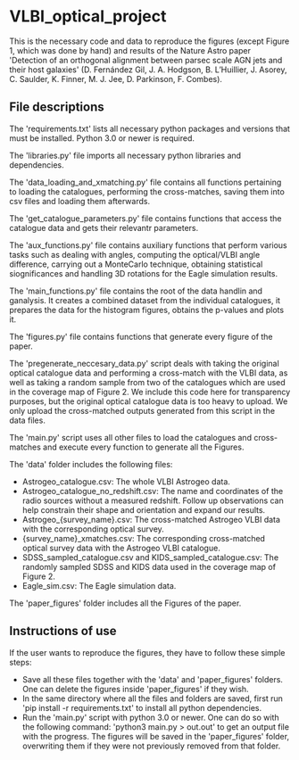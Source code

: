 # VLBI_optical_project
This is the necessary code and data to reproduce the figures (except Figure 1, which was done by hand) and results of the Nature Astro paper 'Detection of an orthogonal alignment between parsec scale AGN
jets and their host galaxies' (D. Fernández Gil, J. A. Hodgson, B. L’Huillier, J. Asorey, C. Saulder, K. Finner, M. J. Jee, D. Parkinson, F. Combes). 

## File descriptions

The 'requirements.txt' lists all necessary python packages and versions that must be installed. Python 3.0 or newer is required.

The 'libraries.py' file imports all necessary python libraries and dependencies.

The 'data_loading_and_xmatching.py' file contains all functions pertaining to loading the catalogues, performing the cross-matches, saving them into csv files and loading them afterwards.

The 'get_catalogue_parameters.py' file contains functions that access the catalogue data and gets their relevantr parameters.

The 'aux_functions.py' file contains auxiliary functions that perform various tasks such as dealing with angles, computing the optical/VLBI angle difference, carrying out a MonteCarlo technique, obtaining statistical siognificances and handling 3D rotations for the Eagle simulation results.

The 'main_functions.py' file contains the root of the data handlin and ganalysis. It creates a combined dataset from the individual catalogues, it prepares the data for the histogram figures, obtains the p-values and plots it.

The 'figures.py' file contains functions that generate every figure of the paper.

The 'pregenerate_neccesary_data.py' script deals with taking the original optical catalogue data and performing a cross-match with the VLBI data, as well as taking a random sample from two of the catalogues which are used in the coverage map of Figure 2. We include this code here for transparency purposes, but the original optical catalogue data is too heavy to upload. We only upload the cross-matched outputs generated from this script in the data files. 

The 'main.py' script uses all other files to load the catalogues and cross-matches and execute every function to generate all the Figures.

The 'data' folder includes the following files:
- Astrogeo_catalogue.csv: The whole VLBI Astrogeo data.
- Astrogeo_catalogue_no_redshift.csv: The name and coordinates of the radio sources without a measured redshift. Follow up observations can help constrain their shape and orientation and expand our results. 
- Astrogeo_{survey_name}.csv: The cross-matched Astrogeo VLBI data with the corresponding optical survey.
- {survey_name}_xmatches.csv: The corresponding cross-matched optical survey data with the Astrogeo VLBI catalogue.
- SDSS_sampled_catalogue.csv and KIDS_sampled_catalogue.csv: The randomly sampled SDSS and KIDS data used in the coverage map of Figure 2.
- Eagle_sim.csv: The Eagle simulation data.

The 'paper_figures' folder includes all the Figures of the paper. 

## Instructions of use
If the user wants to reproduce the figures, they have to follow these simple steps:
- Save all these files together with the 'data' and 'paper_figures' folders. One can delete the figures inside 'paper_figures' if they wish.
- In the same directory where all the files and folders are saved, first run 'pip install -r requirements.txt' to install all python dependencies.
- Run the 'main.py' script with python 3.0 or newer. One can do so with the following command: 'python3 main.py > out.out' to get an output file with the progress.
The figures will be saved in the 'paper_figures' folder, overwriting them if they were not previously removed from that folder.  
